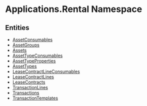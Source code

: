 ﻿---
uid: Applications.Rental
---
# Applications.Rental Namespace

## Entities
- [AssetConsumables](Applications.Rental.AssetConsumables.md)  
- [AssetGroups](Applications.Rental.AssetGroups.md)  
- [Assets](Applications.Rental.Assets.md)  
- [AssetTypeConsumables](Applications.Rental.AssetTypeConsumables.md)  
- [AssetTypeProperties](Applications.Rental.AssetTypeProperties.md)  
- [AssetTypes](Applications.Rental.AssetTypes.md)  
- [LeaseContractLineConsumables](Applications.Rental.LeaseContractLineConsumables.md)  
- [LeaseContractLines](Applications.Rental.LeaseContractLines.md)  
- [LeaseContracts](Applications.Rental.LeaseContracts.md)  
- [TransactionLines](Applications.Rental.TransactionLines.md)  
- [Transactions](Applications.Rental.Transactions.md)  
- [TransactionTemplates](Applications.Rental.TransactionTemplates.md)  

